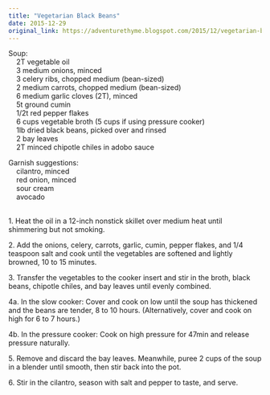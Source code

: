 ```yaml
---
title: "Vegetarian Black Beans"
date: 2015-12-29
original_link: https://adventurethyme.blogspot.com/2015/12/vegetarian-black-beans.html
---
```


Soup:   
    2T vegetable oil  
    3 medium onions, minced  
    3 celery ribs, chopped medium (bean-sized)  
    2 medium carrots, chopped medium (bean-sized)  
    6 medium garlic cloves (2T), minced  
    5t ground cumin  
    1/2t red pepper flakes  
    6 cups vegetable broth (5 cups if using pressure cooker)  
    1lb dried black beans, picked over and rinsed  
    2 bay leaves  
    2T minced chipotle chiles in adobo sauce  
  
Garnish suggestions:   
    cilantro, minced   
    red onion, minced  
    sour cream  
    avocado  
      
  
1\. Heat the oil in a 12-inch nonstick skillet over medium heat until shimmering but not smoking.   
  
2\. Add the onions, celery, carrots, garlic, cumin, pepper flakes, and 1/4 teaspoon salt and cook until the vegetables are softened and lightly browned, 10 to 15 minutes.  
  
3\. Transfer the vegetables to the cooker insert and stir in the broth, black beans, chipotle chiles, and bay leaves until evenly combined.   
  
4a. In the slow cooker: Cover and cook on low until the soup has thickened and the beans are tender, 8 to 10 hours. (Alternatively, cover and cook on high for 6 to 7 hours.)  
  
4b. In the pressure cooker: Cook on high pressure for 47min and release pressure naturally.  
  
5\. Remove and discard the bay leaves. Meanwhile, puree 2 cups of the soup in a blender until smooth, then stir back into the pot.   
  
6\. Stir in the cilantro, season with salt and pepper to taste, and serve.